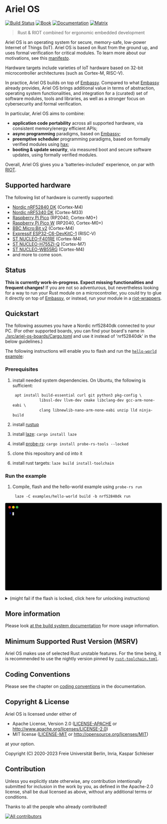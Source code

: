 # Ariel OS
[![Build Status][build-badge]][build-info]
[![Book][book-badge]][documentation-mdbook]
[![Documentation][rustdoc-badge]][documentation-dev-rustdoc]
[![Matrix][matrix-badge]][matrix-link]

> Rust & RIOT combined for ergonomic embedded development

Ariel OS is an operating system for secure, memory-safe, low-power Internet of Things (IoT).
Ariel OS is based on Rust from the ground up, and uses formal verification
for critical modules. To learn more about our motivations, see this
[manifesto](https://ariel-os.github.io/ariel-os/dev/docs/book/manifesto.html).

Hardware targets include varieties of IoT hardware based on 
32-bit microcontroller architectures (such as Cortex-M, RISC-V).

In practice, Ariel OS builds on top of [Embassy](https://github.com/embassy-rs/embassy).
Compared to what [Embassy](https://github.com/embassy-rs/embassy) already provides,
Ariel OS brings additional value in terms of 
abstraction, operating system functionalities, 
and integration for a (curated) set of software modules, tools and libraries, as well as 
a stronger focus on cybersecurity and formal verification.
 
In particular, Ariel OS aims to combine:

- **application code portability** across all supported hardware, via consistent memory/energy efficient APIs;
- **async programming** paradigms, based on [Embassy](https://github.com/embassy-rs/embassy);
- **preemptive scheduler** programming paradigms, based on formally verified modules using [hax](https://hacspec.org/blog/posts/hax-v0-1/);
- **booting & update security**, via measured boot and secure software updates, using formally verified modules.

Overall, Ariel OS gives you a 'batteries-included' experience, on par
with [RIOT](https://github.com/RIOT-OS/RIOT). 

## Supported hardware

The following list of hardware is currently supported:
 - [Nordic nRF52840 DK](https://www.nordicsemi.com/Products/Development-hardware/nRF52840-DK) (Cortex-M4)
 - [Nordic nRF5340 DK](https://www.nordicsemi.com/Products/Development-hardware/nRF5340-DK) (Cortex-M33)
 - [Raspberry Pi Pico](https://www.raspberrypi.com/products/raspberry-pi-pico/) (RP2040, Cortex-M0+)
 - [Raspberry Pi Pico W](https://www.raspberrypi.com/products/raspberry-pi-pico/) (RP2040, Cortex-M0+)
 - [BBC Micro:Bit v2](https://tech.microbit.org/hardware/2-0-revision/) (Cortex-M4)
 - [Expressif ESP32-C6-DevKitC-1](https://docs.espressif.com/projects/espressif-esp-dev-kits/en/latest/esp32c6/esp32-c6-devkitc-1/user_guide.html) (RISC-V)
 - [ST NUCLEO-F401RE](https://www.st.com/en/evaluation-tools/nucleo-f401re.html) (Cortex-M4)
 - [ST NUCLEO-H755ZI-Q](https://www.st.com/en/evaluation-tools/nucleo-h755zi-q.html) (Cortex-M7)
 - [ST NUCLEO-WB55RG](https://www.st.com/en/evaluation-tools/p-nucleo-wb55.html) (Cortex-M4)
 - and more to come soon.

## Status

**This is currently work-in-progress. Expect missing functionalities and frequent changes!** 
If you are not so adventurous, but nevertheless looking for a way 
to run your Rust module on a microcontroller, you could try to 
glue it directly on top of [Embassy](https://github.com/embassy-rs/embassy), 
or instead, run your module in a [riot-wrappers](https://github.com/RIOT-OS/rust-riot-wrappers).

## Quickstart

The following assumes you have a Nordic nrf52840dk connected to your PC.
(For other supported boards, you can find your board's name in
[./src/ariel-os-boards/Cargo.toml](https://github.com/ariel-os/ariel-os/blob/main/src/ariel-os-boards/Cargo.toml)
and use it instead of 'nrf52840dk' in the below guidelines.)

The following instructions will enable you to flash and run the [`hello-world`
example](https://github.com/ariel-os/ariel-os/tree/main/examples/hello-world):

### Prerequisites

1. install needed system dependencies. On Ubuntu, the following is sufficient:

        apt install build-essential curl git python3 pkg-config \
                   libssl-dev llvm-dev cmake libclang-dev gcc-arm-none-eabi \
                   clang libnewlib-nano-arm-none-eabi unzip lld ninja-build

1. install [rustup](https://rustup.rs/)

1. install [laze](https://github.com/kaspar030/laze): `cargo install laze`

1. install [probe-rs](https://github.com/probe-rs/probe-rs): `cargo install probe-rs-tools --locked`

1. clone this repository and cd into it

1. install rust targets: `laze build install-toolchain`

### Run the example

1. Compile, flash and the hello-world example using `probe-rs run`

        laze -C examples/hello-world build -b nrf52840dk run

![Example](./doc/hello-world_render.svg)

<details>
<summary> (might fail if the flash is locked, click here for unlocking instructions) </summary>
This might fail due to a locked chip, e.g., on most nrf52840dk boards that are fresh from the factory.
In that case, the above command throws an error that ends with something like this:

```
An operation could not be performed because it lacked the permission to do so: erase_all
```

The chip can be unlocked using this command:

    laze -C examples/hello-world build -b nrf52840dk flash-erase-all
</details>

## More information

Please look [at the build system documentation](doc/build_system.md) for more usage
information.

## Minimum Supported Rust Version (MSRV)

Ariel OS makes use of selected Rust unstable features. For the time being, it is
recommended to use the nightly version pinned by [`rust-toolchain.toml`](rust-toolchain.toml).

## Coding Conventions

Please see the chapter on
[coding conventions](https://ariel-os.github.io/ariel-os/dev/docs/book/coding-conventions.html)
in the documentation.

## Copyright & License

Ariel OS is licensed under either of

- Apache License, Version 2.0 ([LICENSE-APACHE](./LICENSE-APACHE) or http://www.apache.org/licenses/LICENSE-2.0)
- MIT license ([LICENSE-MIT](./LICENSE-MIT) or http://opensource.org/licenses/MIT)

at your option.

Copyright (C) 2020-2023 Freie Universität Berlin, Inria, Kaspar Schleiser

## Contribution

Unless you explicitly state otherwise, any contribution intentionally submitted
for inclusion in the work by you, as defined in the Apache-2.0 license, shall
be dual licensed as above, without any additional terms or conditions.

Thanks to all the people who already contributed!

<a href="https://github.com/ariel-os/ariel-os/graphs/contributors">
  <img src="https://contrib.rocks/image?repo=ariel-os/ariel-os" alt="All contributors" />
</a>

[build-badge]: https://github.com/ariel-os/ariel-os/actions/workflows/main.yml/badge.svg
[build-info]: https://github.com/ariel-os/ariel-os/actions/workflows/main.yml
[matrix-badge]: https://img.shields.io/badge/chat-Matrix-brightgreen.svg
[matrix-link]: https://matrix.to/#/#ariel-os:matrix.org
[book-badge]: https://img.shields.io/badge/Book-%F0%9F%93%94-blue
[rustdoc-badge]: https://img.shields.io/badge/Documentation-%F0%9F%93%94-blue
[documentation-mdbook]: https://ariel-os.github.io/ariel-os/dev/docs/book/
[documentation-dev-rustdoc]: https://ariel-os.github.io/ariel-os/dev/docs/api/
